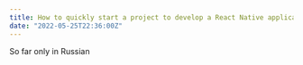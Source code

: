 ```yaml
---
title: How to quickly start a project to develop a React Native application
date: "2022-05-25T22:36:00Z"
---
```


So far only in Russian
